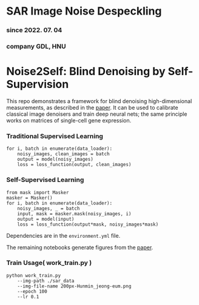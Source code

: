 # SAR Image Noise Despeckling 
### since   2022. 07. 04 
### company GDL, HNU 

# Noise2Self: Blind Denoising by Self-Supervision

This repo demonstrates a framework for blind denoising high-dimensional measurements,
as described in the [paper](https://arxiv.org/abs/1901.11365). It can be used to calibrate 
classical image denoisers and train deep neural nets; 
the same principle works on matrices of single-cell gene expression.


### Traditional Supervised Learning

```
for i, batch in enumerate(data_loader):
    noisy_images, clean_images = batch
    output = model(noisy_images)
    loss = loss_function(output, clean_images)
```

### Self-Supervised Learning

```
from mask import Masker
masker = Masker()
for i, batch in enumerate(data_loader):
    noisy_images, _ = batch
    input, mask = masker.mask(noisy_images, i)
    output = model(input)
    loss = loss_function(output*mask, noisy_images*mask)
```

Dependencies are in the `environment.yml` file.

The remaining notebooks generate figures from the [paper](https://arxiv.org/abs/1901.11365).


### Train Usage( work_train.py )
```
python work_train.py 
    --img-path ./sar_data 
    --img-file-name 200px-Hunmin_jeong-eum.png 
    --epoch 100 
    --lr 0.1
```